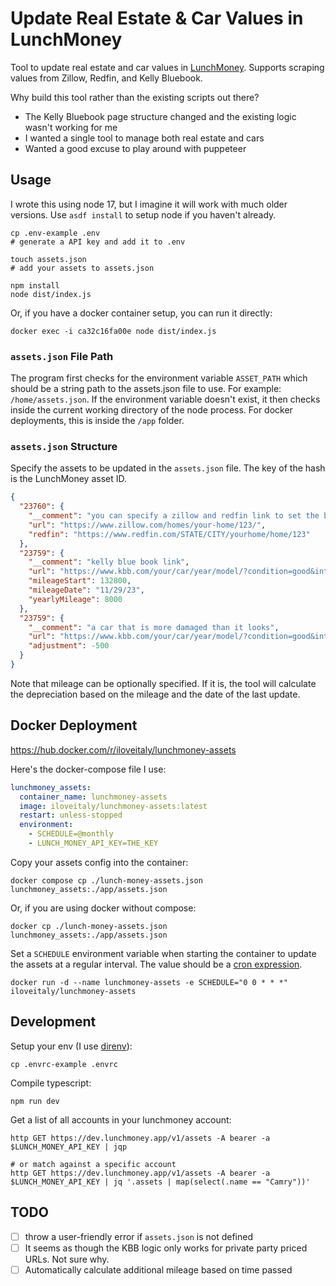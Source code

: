 # Update Real Estate & Car Values in LunchMoney

Tool to update real estate and car values in [LunchMoney](https://mikebian.co/lunchmoney). Supports scraping values from Zillow, Redfin, and Kelly Bluebook.

Why build this tool rather than the existing scripts out there?

- The Kelly Bluebook page structure changed and the existing logic wasn't working for me
- I wanted a single tool to manage both real estate and cars
- Wanted a good excuse to play around with puppeteer

## Usage

I wrote this using node 17, but I imagine it will work with much older versions. Use `asdf install` to setup node if you haven't already.

```shell
cp .env-example .env
# generate a API key and add it to .env

touch assets.json
# add your assets to assets.json

npm install
node dist/index.js
```

Or, if you have a docker container setup, you can run it directly:

```shell
docker exec -i ca32c16fa00e node dist/index.js
```

### `assets.json` File Path

The program first checks for the environment variable `ASSET_PATH` which should be a string path to the assets.json file to use. For example: `/home/assets.json`. If the environment variable doesn't exist, it then checks inside the current working directory of the node process. For docker deployments, this is inside the `/app` folder.

### `assets.json` Structure

Specify the assets to be updated in the `assets.json` file. The key of the hash is the LunchMoney asset ID.

```json
{
  "23760": {
    "__comment": "you can specify a zillow and redfin link to set the balance as the average of the two",
    "url": "https://www.zillow.com/homes/your-home/123/",
    "redfin": "https://www.redfin.com/STATE/CITY/yourhome/home/123"
  },
  "23759": {
    "__comment": "kelly blue book link",
    "url": "https://www.kbb.com/your/car/year/model/?condition=good&intent=trade-in-sell&mileage=100000&modalview=false&options=6763005%7ctrue&pricetype=private-party",
    "mileageStart": 132800,
    "mileageDate": "11/29/23",
    "yearlyMileage": 8000
  },
  "23759": {
    "__comment": "a car that is more damaged than it looks",
    "url": "https://www.kbb.com/your/car/year/model/?condition=good&intent=trade-in-sell&mileage=100000&modalview=false&options=6763005%7ctrue&pricetype=private-party",
    "adjustment": -500
  }
}
```

Note that mileage can be optionally specified. If it is, the tool will calculate the depreciation based on the mileage and the date of the last update.

## Docker Deployment

https://hub.docker.com/r/iloveitaly/lunchmoney-assets

Here's the docker-compose file I use:

```yaml
lunchmoney_assets:
  container_name: lunchmoney-assets
  image: iloveitaly/lunchmoney-assets:latest
  restart: unless-stopped
  environment:
    - SCHEDULE=@monthly
    - LUNCH_MONEY_API_KEY=THE_KEY
```

Copy your assets config into the container:

```shell
docker compose cp ./lunch-money-assets.json lunchmoney_assets:./app/assets.json
```

Or, if you are using docker without compose:

```shell
docker cp ./lunch-money-assets.json lunchmoney_assets:./app/assets.json
```

Set a `SCHEDULE` environment variable when starting the container to update the assets at a regular interval. The value should be a [cron expression](https://crontab.guru/).

```shell
docker run -d --name lunchmoney-assets -e SCHEDULE="0 0 * * *" iloveitaly/lunchmoney-assets
```

## Development

Setup your env (I use [direnv](https://direnv.net)):

```shell
cp .envrc-example .envrc
```

Compile typescript:

```shell
npm run dev
```

Get a list of all accounts in your lunchmoney account:

```shell
http GET https://dev.lunchmoney.app/v1/assets -A bearer -a $LUNCH_MONEY_API_KEY | jqp

# or match against a specific account
http GET https://dev.lunchmoney.app/v1/assets -A bearer -a $LUNCH_MONEY_API_KEY | jq '.assets | map(select(.name == "Camry"))'
```

## TODO

- [ ] throw a user-friendly error if `assets.json` is not defined
- [ ] It seems as though the KBB logic only works for private party priced URLs. Not sure why.
- [ ] Automatically calculate additional mileage based on time passed
